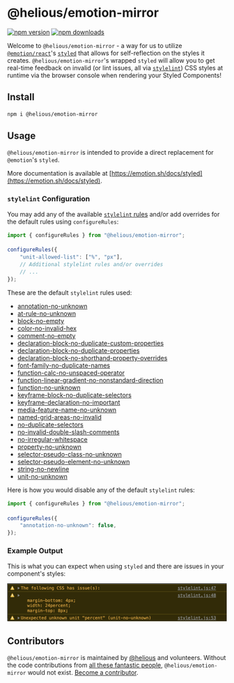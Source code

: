 # @helious/emotion-mirror

[![npm version](https://img.shields.io/npm/v/@helious/emotion-mirror)](https://www.npmjs.com/package/@helious/emotion-mirror)
[![npm downloads](https://img.shields.io/npm/dm/@helious/emotion-mirror)](https://npmcharts.com/compare/@helious/emotion-mirror?minimal=true)

Welcome to `@helious/emotion-mirror` - a way for us to utilize [`@emotion/react`](https://github.com/emotion-js/emotion/tree/main/packages/react)'s [`styled`](https://github.com/emotion-js/emotion/tree/main/packages/styled) that allows for self-reflection on the styles it creates. `@helious/emotion-mirror`'s wrapped `styled` will allow you to get real-time feedback on invalid (or lint issues, all via [`stylelint`](https://github.com/stylelint/stylelint)) CSS styles at runtime via the browser console when rendering your Styled Components!

## Install

```bash
npm i @helious/emotion-mirror
```

## Usage

`@helious/emotion-mirror` is intended to provide a direct replacement for `@emotion`'s `styled`.

More documentation is available at [https://emotion.sh/docs/styled](https://emotion.sh/docs/styled).

### `stylelint` Configuration

You may add any of the available [`stylelint` rules](https://stylelint.io/user-guide/rules/) and/or add overrides for the default rules using `configureRules`:

```jsx
import { configureRules } from "@helious/emotion-mirror";

configureRules({
    "unit-allowed-list": ["%", "px"],
    // Additional stylelint rules and/or overrides
    // ...
});
```

These are the default `stylelint` rules used:
- [annotation-no-unknown](https://stylelint.io/user-guide/rules/annotation-no-unknown)
- [at-rule-no-unknown](https://stylelint.io/user-guide/rules/at-rule-no-unknown)
- [block-no-empty](https://stylelint.io/user-guide/rules/block-no-empty)
- [color-no-invalid-hex](https://stylelint.io/user-guide/rules/color-no-invalid-hex)
- [comment-no-empty](https://stylelint.io/user-guide/rules/comment-no-empty)
- [declaration-block-no-duplicate-custom-properties](https://stylelint.io/user-guide/rules/declaration-block-no-duplicate-custom-properties)
- [declaration-block-no-duplicate-properties](https://stylelint.io/user-guide/rules/declaration-block-no-duplicate-properties)
- [declaration-block-no-shorthand-property-overrides](https://stylelint.io/user-guide/rules/declaration-block-no-shorthand-property-overrides)
- [font-family-no-duplicate-names](https://stylelint.io/user-guide/rules/font-family-no-duplicate-names)
- [function-calc-no-unspaced-operator](https://stylelint.io/user-guide/rules/function-calc-no-unspaced-operator)
- [function-linear-gradient-no-nonstandard-direction](https://stylelint.io/user-guide/rules/function-linear-gradient-no-nonstandard-direction)
- [function-no-unknown](https://stylelint.io/user-guide/rules/function-no-unknown)
- [keyframe-block-no-duplicate-selectors](https://stylelint.io/user-guide/rules/keyframe-block-no-duplicate-selectors)
- [keyframe-declaration-no-important](https://stylelint.io/user-guide/rules/keyframe-declaration-no-important)
- [media-feature-name-no-unknown](https://stylelint.io/user-guide/rules/media-feature-name-no-unknown)
- [named-grid-areas-no-invalid](https://stylelint.io/user-guide/rules/named-grid-areas-no-invalid)
- [no-duplicate-selectors](https://stylelint.io/user-guide/rules/no-duplicate-selectors)
- [no-invalid-double-slash-comments](https://stylelint.io/user-guide/rules/no-invalid-double-slash-comments)
- [no-irregular-whitespace](https://stylelint.io/user-guide/rules/no-irregular-whitespace)
- [property-no-unknown](https://stylelint.io/user-guide/rules/property-no-unknown)
- [selector-pseudo-class-no-unknown](https://stylelint.io/user-guide/rules/selector-pseudo-class-no-unknown)
- [selector-pseudo-element-no-unknown](https://stylelint.io/user-guide/rules/selector-pseudo-element-no-unknown)
- [string-no-newline](https://stylelint.io/user-guide/rules/string-no-newline)
- [unit-no-unknown](https://stylelint.io/user-guide/rules/unit-no-unknown)

Here is how you would disable any of the default `stylelint` rules:

```jsx
import { configureRules } from "@helious/emotion-mirror";

configureRules({
    "annotation-no-unknown": false,
});
```

### Example Output

This is what you can expect when using `styled` and there are issues in your component's styles:

![Example Output](example-output.png)

## Contributors

`@helious/emotion-mirror` is maintained by [@helious](https://github.com/helious) and volunteers. Without the code contributions from [all these fantastic people](https://github.com/helious/emotion-mirror/graphs/contributors), `@helious/emotion-mirror` would not exist. [Become a contributor](CONTRIBUTING.md).
